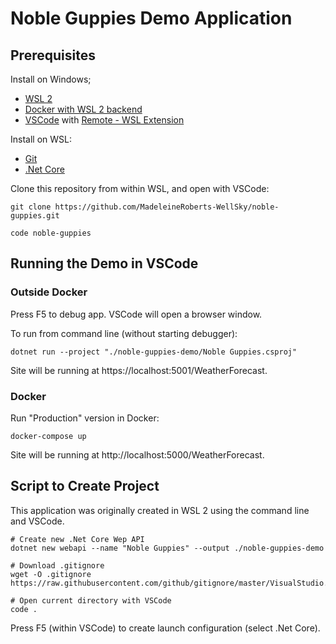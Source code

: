 # Noble Guppies Demo Application

## Prerequisites

Install on Windows;

- [WSL 2](https://docs.microsoft.com/en-us/windows/wsl/install-win10)
- [Docker with WSL 2 backend](https://docs.docker.com/docker-for-windows/wsl/)
- [VSCode](https://code.visualstudio.com/) with [Remote - WSL Extension](https://marketplace.visualstudio.com/items?itemName=ms-vscode-remote.remote-wsl)

Install on WSL:

- [Git](https://git-scm.com/download/linux)
- [.Net Core](https://docs.microsoft.com/en-us/dotnet/core/install/linux)

Clone this repository from within WSL, and open with VSCode:

```
git clone https://github.com/MadeleineRoberts-WellSky/noble-guppies.git

code noble-guppies
```

## Running the Demo in VSCode

### Outside Docker

Press F5 to debug app.  VSCode will open a browser window.

To run from command line (without starting debugger):

```
dotnet run --project "./noble-guppies-demo/Noble Guppies.csproj"
```

Site will be running at https://localhost:5001/WeatherForecast.

### Docker

Run "Production" version in Docker:

```
docker-compose up
```

Site will be running at http://localhost:5000/WeatherForecast.

## Script to Create Project

This application was originally created in WSL 2 using the command line and VSCode.

```
# Create new .Net Core Wep API
dotnet new webapi --name "Noble Guppies" --output ./noble-guppies-demo

# Download .gitignore
wget -O .gitignore https://raw.githubusercontent.com/github/gitignore/master/VisualStudio.gitignore

# Open current directory with VSCode
code .
```

Press F5 (within VSCode) to create launch configuration (select .Net Core).
